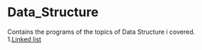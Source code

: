 # Data_Structure
Contains the programs of the topics of Data Structure i covered.  
  1.[Linked list](https://www.geeksforgeeks.org/linked-list-set-1-introduction/)
